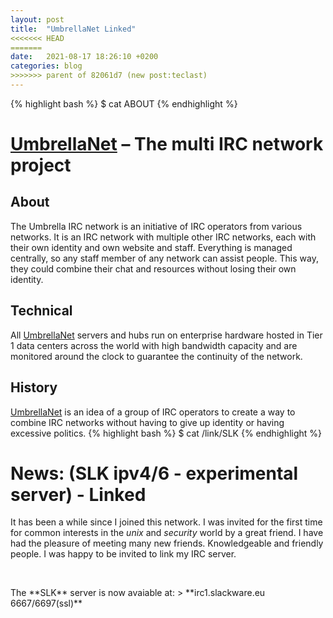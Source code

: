 ```yaml
---
layout: post
title:  "UmbrellaNet Linked"
<<<<<<< HEAD
=======
date:   2021-08-17 18:26:10 +0200
categories: blog 
>>>>>>> parent of 82061d7 (new post:teclast)
---
```

{% highlight bash %}
$ cat ABOUT
{% endhighlight %}
# [UmbrellaNet] – The multi IRC network project
## About
The Umbrella IRC network is an initiative of IRC operators from various networks. It is an IRC network with multiple other IRC networks, each with their own identity and own website and staff. Everything is managed centrally, so any staff member of any network can assist people. This way, they could combine their chat and resources without losing their own identity.
## Technical
All [UmbrellaNet] servers and hubs run on enterprise hardware hosted in Tier 1 data centers across the world with high bandwidth capacity and are monitored around the clock to guarantee the continuity of the network.
## History
[UmbrellaNet] is an idea of a group of IRC operators to create a way to combine IRC networks without having to give up identity or having excessive politics.
{% highlight bash %}
$ cat /link/SLK
{% endhighlight %}
# News: (SLK ipv4/6 - experimental server) - Linked
It has been a while since I joined this network. I was invited for the first time for common interests in the *unix* and *security* world by a great friend. I have had the pleasure of meeting many new friends. Knowledgeable and friendly people. I was happy to be invited to link my IRC server.
<p>&nbsp;</p>
The **SLK** server is now avaiable at:
> **irc1.slackware.eu 6667/6697(ssl)**

[UmbrellaNet]: https://umbrellanet.org/
